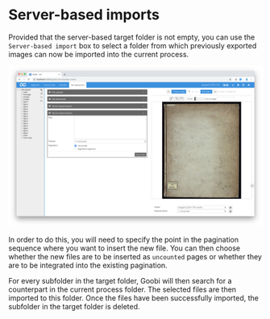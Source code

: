 # Server-based imports

Provided that the server-based target folder is not empty, you can use the `Server-based import` box to select a folder from which previously exported images can now be imported into the current process.

![Server-based file import](screen_en.png)

In order to do this, you will need to specify the point in the pagination sequence where you want to insert the new file. You can then choose whether the new files are to be inserted as `uncounted` pages or whether they are to be integrated into the existing pagination.

For every subfolder in the target folder, Goobi will then search for a counterpart in the current process folder. The selected files are then imported to this folder. Once the files have been successfully imported, the subfolder in the target folder is deleted.